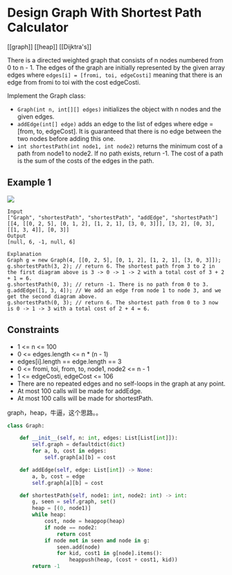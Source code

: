 # Design Graph With Shortest Path Calculator

[[graph]] [[heap]] [[Dijktra's]]

There is a directed weighted graph that consists of n nodes numbered from 0 to n - 1. The edges of the graph are initially represented by the given array edges where `edges[i] = [fromi, toi, edgeCosti]` meaning that there is an edge from fromi to toi with the cost edgeCosti.
 
Implement the Graph class:

- `Graph(int n, int[][] edges)` initializes the object with n nodes and the given edges.
- `addEdge(int[] edge)` adds an edge to the list of edges where edge = [from, to, edgeCost]. It is guaranteed that there is no edge between the two nodes before adding this one.
- `int shortestPath(int node1, int node2)` returns the minimum cost of a path from node1 to node2. If no path exists, return -1. The cost of a path is the sum of the costs of the edges in the path.

## Example 1

![](https://assets.leetcode.com/uploads/2023/01/11/graph3drawio-2.png)

```text
Input
["Graph", "shortestPath", "shortestPath", "addEdge", "shortestPath"]
[[4, [[0, 2, 5], [0, 1, 2], [1, 2, 1], [3, 0, 3]]], [3, 2], [0, 3], [[1, 3, 4]], [0, 3]]
Output
[null, 6, -1, null, 6]

Explanation
Graph g = new Graph(4, [[0, 2, 5], [0, 1, 2], [1, 2, 1], [3, 0, 3]]);
g.shortestPath(3, 2); // return 6. The shortest path from 3 to 2 in the first diagram above is 3 -> 0 -> 1 -> 2 with a total cost of 3 + 2 + 1 = 6.
g.shortestPath(0, 3); // return -1. There is no path from 0 to 3.
g.addEdge([1, 3, 4]); // We add an edge from node 1 to node 3, and we get the second diagram above.
g.shortestPath(0, 3); // return 6. The shortest path from 0 to 3 now is 0 -> 1 -> 3 with a total cost of 2 + 4 = 6.
```

## Constraints

- 1 <= n <= 100
- 0 <= edges.length <= n * (n - 1)
- edges[i].length == edge.length == 3
- 0 <= fromi, toi, from, to, node1, node2 <= n - 1
- 1 <= edgeCosti, edgeCost <= 106
- There are no repeated edges and no self-loops in the graph at any point.
- At most 100 calls will be made for addEdge.
- At most 100 calls will be made for shortestPath.

graph，heap，牛逼，这个思路。。

```python
class Graph:

    def __init__(self, n: int, edges: List[List[int]]):
        self.graph = defaultdict(dict)
        for a, b, cost in edges:
            self.graph[a][b] = cost

    def addEdge(self, edge: List[int]) -> None:
        a, b, cost = edge
        self.graph[a][b] = cost

    def shortestPath(self, node1: int, node2: int) -> int:
        g, seen = self.graph, set()
        heap = [(0, node1)]
        while heap:
            cost, node = heappop(heap)
            if node == node2:
                return cost
            if node not in seen and node in g:
                seen.add(node)
                for kid, cost1 in g[node].items():
                    heappush(heap, (cost + cost1, kid))
        return -1
```
